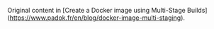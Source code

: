 Original content in [Create a Docker image using Multi-Stage Builds]\
(https://www.padok.fr/en/blog/docker-image-multi-staging).
